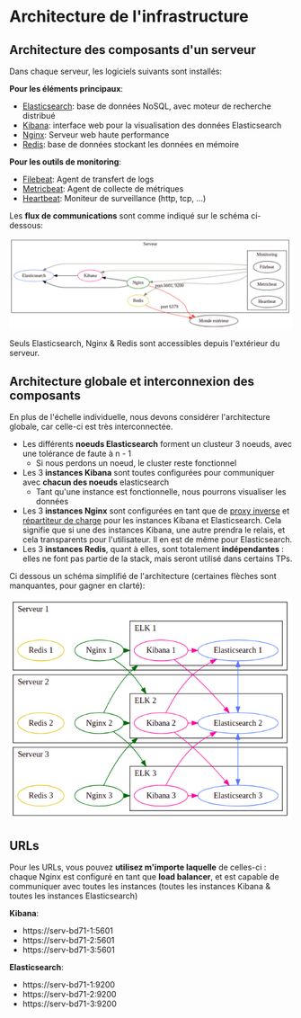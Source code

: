 # Architecture de l'infrastructure

## Architecture des composants d'un serveur

Dans chaque serveur, les logiciels suivants sont installés:

**Pour les éléments principaux**:

- [Elasticsearch](https://www.elastic.co/fr/elasticsearch/): base de données NoSQL, avec moteur de recherche distribué
- [Kibana](https://www.elastic.co/fr/kibana/): interface web pour la visualisation des données Elasticsearch
- [Nginx](https://www.nginx.com/): Serveur web haute performance
- [Redis](https://redis.io/): base de données stockant les données en mémoire

**Pour les outils de monitoring**:

- [Filebeat](https://www.elastic.co/fr/beats/filebeat): Agent de transfert de logs
- [Metricbeat](https://www.elastic.co/fr/beats/metricbeat): Agent de collecte de métriques
- [Heartbeat](https://www.elastic.co/fr/beats/heartbeat): Moniteur de surveillance (http, tcp, ...)

Les **flux de communications** sont comme indiqué sur le schéma ci-dessous: 

![Architecture des composants d'un serveur](images/internal_server_architecture.png)

Seuls Elasticsearch, Nginx & Redis sont accessibles depuis l'extérieur du serveur.

## Architecture globale et interconnexion des composants

En plus de l'échelle individuelle, nous devons considérer l'architecture globale, car celle-ci est très interconnectée.

- Les différents **noeuds Elasticsearch** forment un clusteur 3 noeuds, avec une tolérance de faute à n - 1
    - Si nous perdons un noeud, le cluster reste fonctionnel
- Les 3 **instances Kibana** sont toutes configurées pour communiquer avec **chacun des noeuds** elasticsearch
    - Tant qu'une instance est fonctionnelle, nous pourrons visualiser les données
- Les 3 **instances Nginx** sont configurées en tant que de [proxy inverse](https://frwikipedia.org/wiki/Proxy_inverse) et [répartiteur de charge](https://fr.wikipedia.org/wiki/R%C3%A9partition_de_charge) pour les instances Kibana et Elasticsearch. Cela signifie que si une des instances Kibana, une autre prendra le relais, et cela transparents pour l'utilisateur. Il en est de même pour Elasticsearch.
- Les 3 **instances Redis**, quant à elles, sont totalement **indépendantes** : elles ne font pas partie de la stack, mais seront utilisé dans certains TPs.

Ci dessous un schéma simplifié de l'architecture (certaines flèches sont manquantes, pour gagner en clarté):

![Interconnection des composants](images/server_interconnection_architecture.png)

## URLs

Pour les URLs, vous pouvez **utilisez m'importe laquelle** de celles-ci : chaque Nginx est configuré en tant que **load balancer**, et est capable de communiquer avec toutes les instances (toutes les instances Kibana & toutes les instances Elasticsearch)

**Kibana**:
- https://serv-bd71-1:5601
- https://serv-bd71-2:5601
- https://serv-bd71-3:5601

**Elasticsearch**:
- https://serv-bd71-1:9200
- https://serv-bd71-2:9200
- https://serv-bd71-3:9200